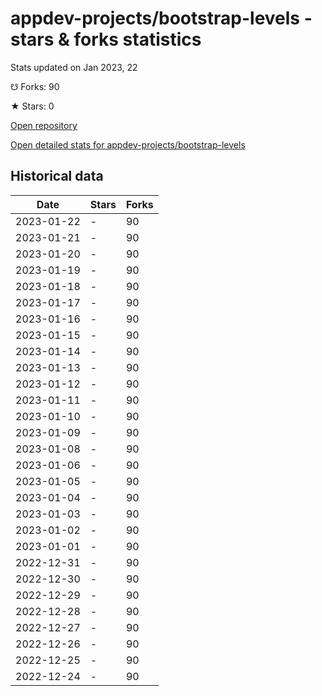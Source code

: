# appdev-projects/bootstrap-levels - stars & forks statistics

Stats updated on Jan 2023, 22

☋ Forks: 90

★ Stars: 0

[Open repository](https://github.com/appdev-projects/bootstrap-levels)

[Open detailed stats for appdev-projects/bootstrap-levels](https://reviewgithub.com/rep/appdev-projects/bootstrap-levels)

## Historical data
| Date | Stars | Forks |
|------|-------|-------|
| 2023-01-22 | - | 90 | 
| 2023-01-21 | - | 90 | 
| 2023-01-20 | - | 90 | 
| 2023-01-19 | - | 90 | 
| 2023-01-18 | - | 90 | 
| 2023-01-17 | - | 90 | 
| 2023-01-16 | - | 90 | 
| 2023-01-15 | - | 90 | 
| 2023-01-14 | - | 90 | 
| 2023-01-13 | - | 90 | 
| 2023-01-12 | - | 90 | 
| 2023-01-11 | - | 90 | 
| 2023-01-10 | - | 90 | 
| 2023-01-09 | - | 90 | 
| 2023-01-08 | - | 90 | 
| 2023-01-06 | - | 90 | 
| 2023-01-05 | - | 90 | 
| 2023-01-04 | - | 90 | 
| 2023-01-03 | - | 90 | 
| 2023-01-02 | - | 90 | 
| 2023-01-01 | - | 90 | 
| 2022-12-31 | - | 90 | 
| 2022-12-30 | - | 90 | 
| 2022-12-29 | - | 90 | 
| 2022-12-28 | - | 90 | 
| 2022-12-27 | - | 90 | 
| 2022-12-26 | - | 90 | 
| 2022-12-25 | - | 90 | 
| 2022-12-24 | - | 90 | 

